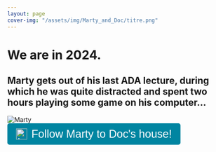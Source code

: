 ```yaml
---
layout: page
cover-img: "/assets/img/Marty_and_Doc/titre.png"
---
```




# We are in 2024. 
## Marty gets out of his last ADA lecture, during which he was quite distracted and spent two hours playing some game on his computer…


<div class="home-container">
  <img src="/ada-outlier-datastory/assets/img/Marty_and_Doc/marty_cool.png" alt="Marty" class="home-img">
  <button onclick="window.location.href='/ada-outlier-datastory/content';" style="display: flex; align-items: center; justify-content: center; padding: 10px 20px; background-color: #0085A1; color: white; font-size: 25px; border: none; border-radius: 5px; cursor: pointer; font-family: Arial, sans-serif;">
  <img src="/ada-outlier-datastory/assets/img/Marty_and_Doc/doc_garage.png" alt="icon" style="width: 25px; height: 25px; margin-right: 10px;">
  Follow Marty to Doc's house!
</button>
</div>


<!-- <button onclick="window.location.href='/ada-outlier-datastory/content';">Follow Marty to Doc's house!</button> -->